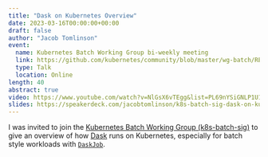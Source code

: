 ```yaml
---
title: "Dask on Kubernetes Overview"
date: 2023-03-16T00:00:00+00:00
draft: false
author: "Jacob Tomlinson"
event:
  name: Kubernetes Batch Working Group bi-weekly meeting
  link: https://github.com/kubernetes/community/blob/master/wg-batch/README.md
  type: Talk
  location: Online
length: 40
abstract: true
video: https://www.youtube.com/watch?v=NlGsX6vTEgg&list=PL69nYSiGNLP1U1eU1NPyflIGmwzcXPsev&index=6
slides: https://speakerdeck.com/jacobtomlinson/k8s-batch-sig-dask-on-kubernetes
---
```


I was invited to join the [Kubernetes Batch Working Group (k8s-batch-sig)](https://github.com/kubernetes/community/blob/master/wg-batch/README.md) to give an overview of how [Dask](https://www.dask.org/) runs on Kubernetes, especially for batch style workloads with [`DaskJob`](https://kubernetes.dask.org/en/latest/operator_resources.html#daskjob).
